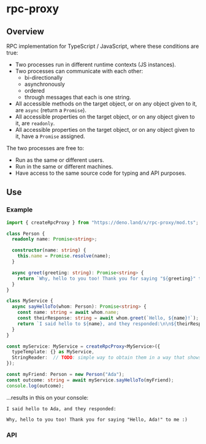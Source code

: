 # rpc-proxy

## Overview

RPC implementation for TypeScript / JavaScript, where these conditions are true:

- Two processes run in different runtime contexts (JS instances).
- Two processes can communicate with each other:
  - bi-directionally
  - asynchronously
  - ordered
  - through messages that each is one string.
- All accessible methods on the target object, or on any object given to it, are
  `async` (return a `Promise`).
- All accessible properties on the target object, or on any object given to it,
  are `readonly`.
- All accessible properties on the target object, or on any object given to it,
  have a `Promise` assigned.

The two processes are free to:

- Run as the same or different users.
- Run in the same or different machines.
- Have access to the same source code for typing and API purposes.

## Use

### Example

```typescript
import { createRpcProxy } from "https://deno.land/x/rpc-proxy/mod.ts";

class Person {
  readonly name: Promise<string>;

  constructor(name: string) {
    this.name = Promise.resolve(name);
  }

  async greet(greeting: string): Promise<string> {
    return `Why, hello to you too! Thank you for saying "${greeting}" to me :)`;
  }
}

class MyService {
  async sayHelloTo(whom: Person): Promise<string> {
    const name: string = await whom.name;
    const theirResponse: string = await whom.greet(`Hello, ${name}!`);
    return `I said hello to ${name}, and they responded:\n\n${theirResponse}`;
  }
}

const myService: MyService = createRpcProxy<MyService>({
  typeTemplate: {} as MyService,
  StringReader:  // TODO: simple way to obtain them in a way that shows their versatility. TCP sockets?
});

const myFriend: Person = new Person("Ada");
const outcome: string = await myService.sayHelloTo(myFriend);
console.log(outcome);
```

...results in this on your console:

```
I said hello to Ada, and they responded:

Why, hello to you too! Thank you for saying "Hello, Ada!" to me :)
```

### API
